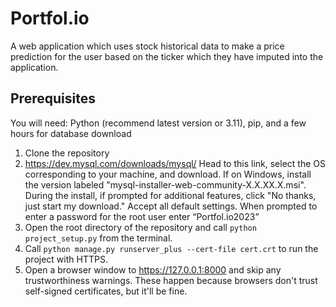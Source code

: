 # Portfol.io
A web application which uses stock historical data to make a price prediction for the user based on the ticker which they have imputed into the application.

## Prerequisites
You will need: Python (recommend latest version or 3.11), pip, and a few hours for database download
1. Clone the repository 
2. https://dev.mysql.com/downloads/mysql/ Head to this link, select the OS corresponding to your machine, and download. If on Windows, install the version labeled "mysql-installer-web-community-X.X.XX.X.msi".  During the install, if prompted for additional features, click "No thanks, just start my download." Accept all default settings. When prompted to enter a password for the root user enter “Portfol.io2023”
3. Open the root directory of the repository and call `python project_setup.py` from the terminal.
4. Call `python manage.py runserver_plus --cert-file cert.crt` to run the project with HTTPS.
5. Open a browser window to https://127.0.0.1:8000 and skip any trustworthiness warnings. These happen because browsers don't trust self-signed certificates, but it'll be fine. 
